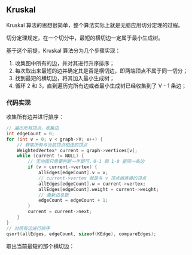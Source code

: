 ## Kruskal

Kruskal 算法的思想很简单，整个算法实际上就是无脑应用切分定理的过程。

切分定理规定，在一个切分中，最短的横切边一定属于最小生成树。

基于这个前提，Kruskal 算法分为几个步骤实现：

1. 收集图中所有的边，并对其进行升序排序；
2. 每次取出来最短的边并确定其是否是横切边，即两端顶点不属于同一切分；
3. 找到最短的横切边，将其加入最小生成树；
4. 循环 2 和 3，直到遍历完所有边或者最小生成树已经收集到了 V - 1 条边；

### 代码实现

收集所有边并进行排序：

```c
// 遍历所有顶点，收集边
int edgeCount = 0;
for (int v = 0; v < graph->V; v++) {
    // 获取所有与当前顶点相连的顶点
    WeightedVertex* current = graph->vertices[v];
    while (current != NULL) {
        // 无向图只需要判断一半即可，0-1 和 1-0 是同一条边
        if (v < current->vertex) {
            allEdges[edgeCount].v = v;
            // current->vertex 就是与 v 顶点相连接的顶点
            allEdges[edgeCount].w = current->vertex;
            allEdges[edgeCount].weight = current->weight;
            // 更新边总数
            edgeCount = edgeCount + 1;
        }
        current = current->next;
    }
}
// 对所有边进行排序
qsort(allEdges, edgeCount, sizeof(KEdge), compareEdges);
```

取出当前最短的那个横切边：

```c

```


